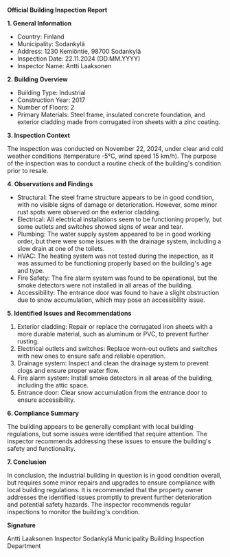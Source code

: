 **Official Building Inspection Report**

**1. General Information**

* Country: Finland
* Municipality: Sodankylä
* Address: 1230 Kemiöntie, 98700 Sodankylä
* Inspection Date: 22.11.2024 (DD.MM.YYYY)
* Inspector Name: Antti Laaksonen

**2. Building Overview**

* Building Type: Industrial
* Construction Year: 2017
* Number of Floors: 2
* Primary Materials: Steel frame, insulated concrete foundation, and exterior cladding made from corrugated iron sheets with a zinc coating.

**3. Inspection Context**

The inspection was conducted on November 22, 2024, under clear and cold weather conditions (temperature -5°C, wind speed 15 km/h). The purpose of the inspection was to conduct a routine check of the building's condition prior to resale.

**4. Observations and Findings**

* Structural: The steel frame structure appears to be in good condition, with no visible signs of damage or deterioration. However, some minor rust spots were observed on the exterior cladding.
* Electrical: All electrical installations seem to be functioning properly, but some outlets and switches showed signs of wear and tear.
* Plumbing: The water supply system appeared to be in good working order, but there were some issues with the drainage system, including a slow drain at one of the toilets.
* HVAC: The heating system was not tested during the inspection, as it was assumed to be functioning properly based on the building's age and type.
* Fire Safety: The fire alarm system was found to be operational, but the smoke detectors were not installed in all areas of the building.
* Accessibility: The entrance door was found to have a slight obstruction due to snow accumulation, which may pose an accessibility issue.

**5. Identified Issues and Recommendations**

1. Exterior cladding: Repair or replace the corrugated iron sheets with a more durable material, such as aluminum or PVC, to prevent further rusting.
2. Electrical outlets and switches: Replace worn-out outlets and switches with new ones to ensure safe and reliable operation.
3. Drainage system: Inspect and clean the drainage system to prevent clogs and ensure proper water flow.
4. Fire alarm system: Install smoke detectors in all areas of the building, including the attic space.
5. Entrance door: Clear snow accumulation from the entrance door to ensure accessibility.

**6. Compliance Summary**

The building appears to be generally compliant with local building regulations, but some issues were identified that require attention. The inspector recommends addressing these issues to ensure the building's safety and functionality.

**7. Conclusion**

In conclusion, the industrial building in question is in good condition overall, but requires some minor repairs and upgrades to ensure compliance with local building regulations. It is recommended that the property owner addresses the identified issues promptly to prevent further deterioration and potential safety hazards. The inspector recommends regular inspections to monitor the building's condition.

**Signature**

Antti Laaksonen
Inspector
Sodankylä Municipality Building Inspection Department